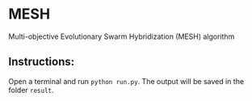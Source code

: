 # MESH
Multi-objective Evolutionary Swarm Hybridization (MESH) algorithm

## Instructions:
Open a terminal and run `python run.py`. The output will be saved in the folder `result`.

